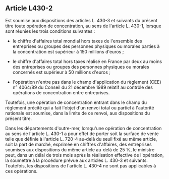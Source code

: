 Article L430-2
----
Est soumise aux dispositions des articles L. 430-3 et suivants du présent titre
toute opération de concentration, au sens de l'article L. 430-1, lorsque sont
réunies les trois conditions suivantes :

- le chiffre d'affaires total mondial hors taxes de l'ensemble des entreprises
ou groupes des personnes physiques ou morales parties à la concentration est
supérieur à 150 millions d'euros ;

- le chiffre d'affaires total hors taxes réalisé en France par deux au moins des
entreprises ou groupes des personnes physiques ou morales concernés est
supérieur à 50 millions d'euros ;

- l'opération n'entre pas dans le champ d'application du règlement (CEE) n°
4064/89 du Conseil du 21 décembre 1989 relatif au contrôle des opérations de
concentration entre entreprises.

Toutefois, une opération de concentration entrant dans le champ du règlement
précité qui a fait l'objet d'un renvoi total ou partiel à l'autorité nationale
est soumise, dans la limite de ce renvoi, aux dispositions du présent titre.

Dans les départements d'outre-mer, lorsqu'une opération de concentration au sens
de l'article L. 430-1 a pour effet de porter soit la surface de vente telle que
définie à l'article L. 720-4 au-delà du seuil fixé au même article, soit la part
de marché, exprimée en chiffres d'affaires, des entreprises soumises aux
dispositions du même article au-delà de 25 %, le ministre peut, dans un délai de
trois mois après la réalisation effective de l'opération, la soumettre à la
procédure prévue aux articles L. 430-3 et suivants. Toutefois, les dispositions
de l'article L. 430-4 ne sont pas applicables à ces opérations.
